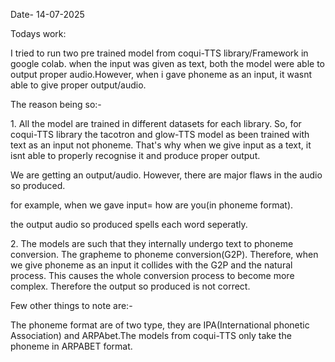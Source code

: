 Date- 14-07-2025



Todays work:



I tried to run two pre trained model from coqui-TTS library/Framework in google colab. when the input was given as text, both the model were able to output proper audio.However, when i gave phoneme as an input, it wasnt able to give proper output/audio.



The reason being so:-



1\. All the model are trained in different datasets for each library. So, for coqui-TTS library the tacotron and glow-TTS model as been trained with text as an input not phoneme. That's why when we give input as a text, it isnt able to properly recognise it and produce proper output.



We are getting an output/audio. However, there are major flaws in the audio so produced.

for example, when we gave input= how are you(in phoneme format).

the output audio so produced spells each word seperatly.



2\. The models are such that they internally undergo text to phoneme conversion. The grapheme to phoneme conversion(G2P). Therefore, when we give phoneme as an input it collides with the G2P and the natural process. This causes the whole conversion process to become more complex. Therefore the output so produced is not correct.



Few other things to note are:-



The phoneme format are of two type, they are IPA(International phonetic Association) and ARPAbet.The models from coqui-TTS only take the phoneme in ARPABET format.



